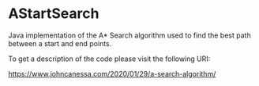 # AStartSearch
Java implementation of the A* Search algorithm used to find the best path between a start and end points.

To get a description of the code please visit the following URI:

https://www.johncanessa.com/2020/01/29/a-search-algorithm/
